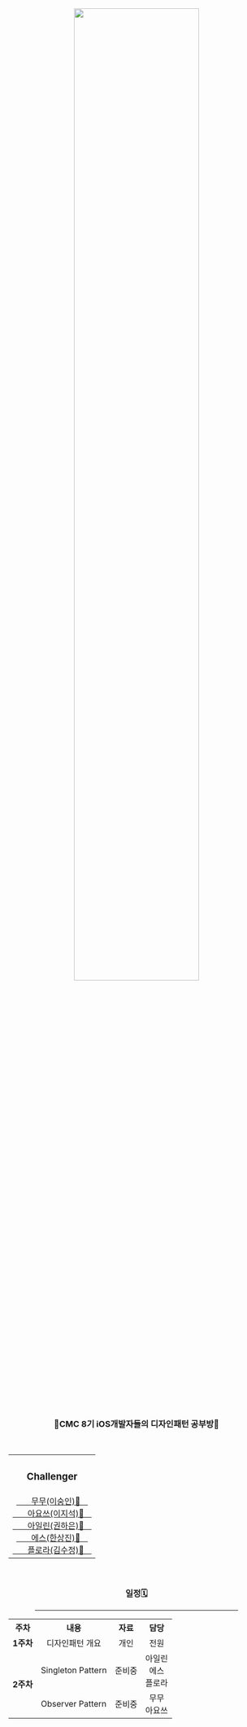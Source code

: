 <div align="center">
<img src="https://user-images.githubusercontent.com/70688424/136654122-984ae522-d600-42b0-9ce6-52ccc23c2a51.jpg" width="70%">
  </div>
  
<br>

<h3 align="center">🍎CMC 8기 iOS개발자들의 디자인패턴 공부방🍎</h3>

<br>

<div align="center">
  <table>
    <tr>
      <th>
        <h3>Challenger</h3>
      </th>
    </tr>
    <tr>
      <td align="center">
        <a href="https://github.com/leesoongin">ㅤㅤ무무(이숭인)🍎ㅤ</a><br>
        <a href="https://github.com/Jiseok97">ㅤㅤ아요쓰(이지석)🍎ㅤ</a><br>
        <a href="https://github.com/eilyri">ㅤㅤ아일린(권하은)🍎ㅤ</a><br>
        <a href="https://github.com/Hansangjin98">ㅤㅤ에스(한상진)🍎ㅤ</a><br>
        <a href="https://github.com/suzumsz">ㅤㅤ플로라(김수정)🍎ㅤ</a><br></td>
      </tr>
    </table>
  </div>

<br>

<div align="center">
  <h3 align="center">일정🗓</h3>
  <hr width="400">
  </div>

<div align="center">
  <table>
    <tr>
      <th>주차</th>
      <th>내용</th>
      <th>자료</th>
      <th>담당</th>
      </tr>
    <tr align=center>
      <td><b>1주차</b></td>
      <td>디자인패턴 개요</td>
      <td>개인</td>
      <td>전원</td>
      </tr>
    <tr>
      <td rowspan="2"><b>2주차</b></td>
      <td>Singleton Pattern</td>
      <td>준비중</td>
      <td align=center>아일린<br>에스<br>플로라</td>
      </tr>
    <tr>
      <td>Observer Pattern</td>
      <td>준비중</td>
      <td align=center>무무<br>아요쓰</td>
      </tr>
    </table>
  </div>
